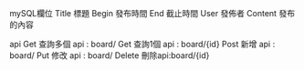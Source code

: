 mySQL欄位
Title 標題
Begin 發布時間
End 截止時間
User 發佈者
Content 發布的內容

api
Get 查詢多個 api : board/
Get 查詢1個 api : board/{id}
Post 新增 api : board/
Put 修改 api : board/
Delete 刪除api:board/{id}
